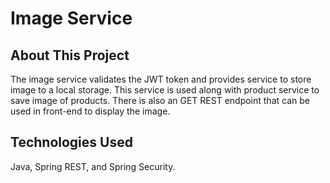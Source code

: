 # Image Service
## About This Project
The image service validates the JWT token and provides service to store image to a local storage. This service is used along with product service to save image of products. 
There is also an GET REST endpoint that can be used in front-end to display the image. 
## Technologies Used
Java, Spring REST, and Spring Security.

